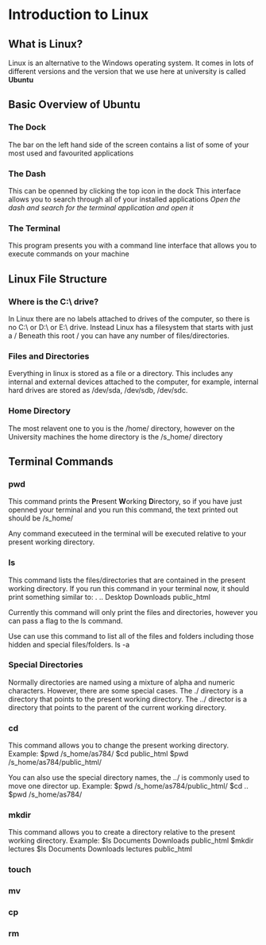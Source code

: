 # Introduction to Linux


## What is Linux?
Linux is an alternative to the Windows operating system. It comes in lots of different versions and the version that we use here at university is called **Ubuntu**


## Basic Overview of Ubuntu
### The Dock
The bar on the left hand side of the screen contains a list of some of your most used and favourited applications


### The Dash
This can be openned by clicking the top icon in the dock
This interface allows you to search through all of your installed applications
*Open the dash and search for the terminal application and open it*


### The Terminal
This program presents you with a command line interface that allows you to execute commands on your machine


## Linux File Structure
### Where is the C:\ drive?
In Linux there are no labels attached to drives of the computer, so there is no C:\ or D:\ or E:\ drive. Instead Linux has a filesystem that starts with just a /
Beneath this root / you can have any number of files/directories.


### Files and Directories
Everything in linux is stored as a file or a directory. This includes any internal and external devices attached to the computer, for example, internal hard drives are stored as /dev/sda, /dev/sdb, /dev/sdc.


### Home Directory
The most relavent one to you is the /home/<username> directory, however on the University machines the home directory is the /s_home/<username> directory


## Terminal Commands
### pwd
This command prints the **P**resent **W**orking **D**irectory, so if you have just openned your terminal and you run this command, the text printed out should be /s_home/<username>

Any command executeed in the terminal will be executed relative to your present working directory.


### ls
This command lists the files/directories that are contained in the present working directory. If you run this command in your terminal now, it should print something similar to:
.
..
Desktop
Downloads
public_html

Currently this command will only print the files and directories, however you can pass a flag to the ls command.

Use can use this command to list all of the files and folders including those hidden and special files/folders.
ls -a


### Special Directories
Normally directories are named using a mixture of alpha and numeric characters. However, there are some special cases.
The ./ directory is a directory that points to the present working directory.
The ../ director is a directory that points to the parent of the current working directory.


### cd
This command allows you to change the present working directory.
Example:
$pwd
/s_home/as784/
$cd public_html
$pwd
/s_home/as784/public_html/

You can also use the special directory names, the ../ is commonly used to move one director up. Example:
$pwd
/s_home/as784/public_html/
$cd ..
$pwd
/s_home/as784/


### mkdir
This command allows you to create a directory relative to the present working directory. Example:
$ls
Documents
Downloads
public_html
$mkdir lectures
$ls
Documents
Downloads
lectures
public_html


### touch


### mv


### cp


### rm



